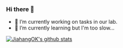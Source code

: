 ### Hi there 👋

- 🔭 I’m currently working on tasks in our lab.
- 🌱 I’m currently learning but I'm too slow...

[![JiahangOK's github stats](https://github-readme-stats.vercel.app/api?username=JiahangOK)](https://github.com/anuraghazra/github-readme-stats)

